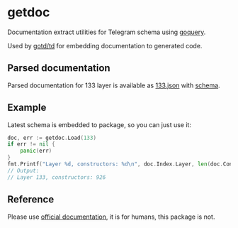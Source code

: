 # getdoc

Documentation extract utilities for Telegram schema using [goquery](https://github.com/PuerkitoBio/goquery).

Used by [gotd/td](https://github.com/gotd/td) for embedding documentation to generated code.

## Parsed documentation

Parsed documentation for 133 layer is available as [133.json](./_schema/133.json) with [schema](./_schema/schema.json).

## Example
Latest schema is embedded to package, so you can just use it:
```go
doc, err := getdoc.Load(133)
if err != nil {
    panic(err)
}
fmt.Printf("Layer %d, constructors: %d\n", doc.Index.Layer, len(doc.Constructors))
// Output:
// Layer 133, constructors: 926
```

## Reference

Please use [official documentation](https://core.telegram.org/schema), it is for humans,
this package is not.
